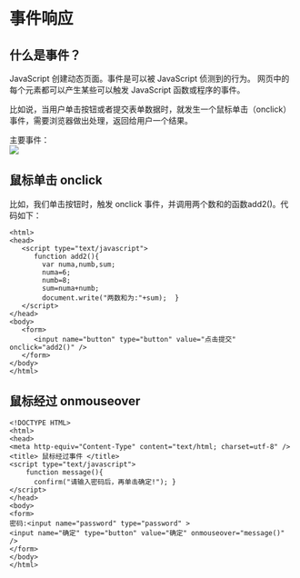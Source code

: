 # 事件响应

## 什么是事件？
JavaScript 创建动态页面。事件是可以被 JavaScript 侦测到的行为。 网页中的每个元素都可以产生某些可以触发 JavaScript 函数或程序的事件。

比如说，当用户单击按钮或者提交表单数据时，就发生一个鼠标单击（onclick）事件，需要浏览器做出处理，返回给用户一个结果。

主要事件：  
![](http://img.imooc.com/53e198540001b66404860353.jpg)

## 鼠标单击 onclick
比如，我们单击按钮时，触发 onclick 事件，并调用两个数和的函数add2()。代码如下：

```
<html>
<head>
   <script type="text/javascript">
      function add2(){
        var numa,numb,sum;
        numa=6;
        numb=8;
        sum=numa+numb;
        document.write("两数和为:"+sum);  }
   </script>
</head>
<body>
   <form>
      <input name="button" type="button" value="点击提交" onclick="add2()" />
   </form>
</body>
</html>
```

## 鼠标经过 onmouseover
```
<!DOCTYPE HTML>
<html>
<head>
<meta http-equiv="Content-Type" content="text/html; charset=utf-8" />
<title> 鼠标经过事件 </title>
<script type="text/javascript">
    function message(){
      confirm("请输入密码后，再单击确定!"); }
</script>
</head>
<body>
<form>
密码:<input name="password" type="password" >
<input name="确定" type="button" value="确定" onmouseover="message()"   />
</form>
</body>
</html>
```

## 


